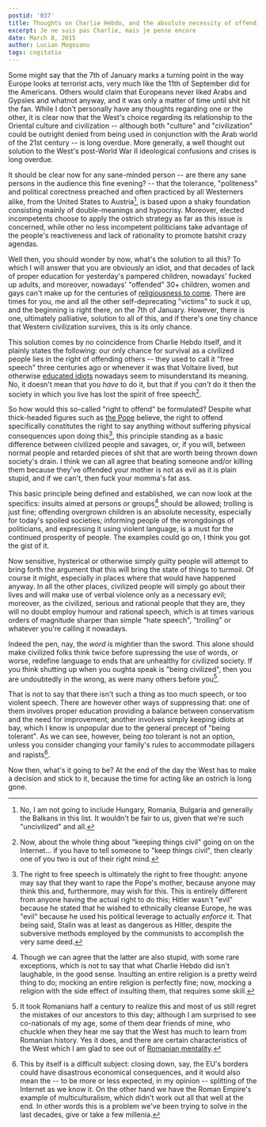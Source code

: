```yaml
---
postid: '037'
title: Thoughts on Charlie Hebdo, and the absolute necessity of offending people
excerpt: Je ne suis pas Charlie, mais je pense encore
date: March 8, 2015
author: Lucian Mogoșanu
tags: cogitatio
---
```


Some might say that the 7th of January marks a turning point in the way Europe
looks at terrorist acts, very much like the 11th of September did for the
Americans. Others would claim that Europeans never liked Arabs and Gypsies and
whatnot anyway, and it was only a matter of time until shit hit the fan. While
I don't personally have any thoughts regarding one or the other, it is clear
now that the West's choice regarding its relationship to the Oriental culture
and civilization -- although both "culture" and "civilization" could be
outright denied from being used in conjunction with the Arab world of the 21st
century -- is long overdue. More generally, a well thought out solution to the
West's post-World War II ideological confusions and crises is long overdue.

It should be clear now for any sane-minded person -- are there any sane persons
in the audience this fine evening? -- that the tolerance, "politeness" and
political corectness preached and often practiced by all Westerners alike, from
the United States to Austria[^1], is based upon a shaky foundation consisting
mainly of double-meanings and hypocrisy. Moreover, elected incompetents choose
to apply the ostrich strategy as far as this issue is concerned, while other no
less incompetent politicians take advantage of the people's reactiveness and
lack of rationality to promote batshit crazy agendas.

Well then, you should wonder by now, what's the solution to all this? To which
I will answer that you are obviously an idiot, and that decades of lack of
proper education for yesterday's pampered children, nowadays' fucked up adults,
and moreover, nowadays' "offended" 30+ children, women and gays can't make up
for the centuries of [religiousness to come][religiousness]. There are times
for you, me and all the other self-deprecating "victims" to suck it up, and the
beginning is right there, on the 7th of January. However, there is one,
ultimately palliative, solution to all of this, and if there's one tiny chance
that Western civilization survives, this is its only chance.

This solution comes by no coincidence from Charlie Hebdo itself, and it plainly
states the following: our only chance for survival as a civilized people lies
in the right of offending others -- they used to call it "free speech" three
centuries ago or whenever it was that Voltaire lived, but otherwise [educated
idiots][xkcd] nowadays seem to misunderstand its meaning. No, it doesn't mean
that you *have* to do it, but that if you *can't* do it then the society in
which you live has lost the spirit of free speech[^2].

So how would this so-called "right to offend" be formulated? Despite what
thick-headed figures such as [the Pope][francis] believe, the right to offend
specifically constitutes the right to say anything without suffering physical
consequences upon doing this[^3], this principle standing as a basic difference
between civilized people and savages, or, if you will, between normal people
and retarded pieces of shit that are worth being thrown down society's drain. I
think we can all agree that beating someone and/or killing them because they've
offended your mother is not as evil as it is plain stupid, and if we can't,
then fuck your momma's fat ass.

This basic principle being defined and established, we can now look at the
specifics: insults aimed at persons or groups[^4] should be allowed; trolling
is just fine; offending overgrown children is an absolute necessity, especially
for today's spoiled societies; informing people of the wrongdoings of
politicians, and expressing it using violent language, is a must for the
continued prosperity of people. The examples could go on, I think you got the
gist of it.

Now sensitive, hysterical or otherwise simply guilty people will attempt to
bring forth the argument that this will bring the state of things to turmoil.
Of course it might, especially in places where that would have happened
anyway. In all the other places, civilized people will simply go about their
lives and will make use of verbal violence only as a necessary evil; moreover,
as the civilized, serious and rational people that they are, they will no doubt
employ humour and rational speech, which is at times various orders of
magnitude sharper than simple "hate speech", "trolling" or whatever you're
calling it nowadays.

Indeed the pen, nay, the *word* is mightier than the sword. This alone should
make civilized folks think twice before supressing the use of words, or worse,
redefine language to ends that are unhealthy for civilized society. If you
think shutting up when you oughta speak is "being civilized", then you are
undoubtedly in the wrong, as were many others before you[^5].

That is not to say that there isn't such a thing as too much speech, or too
violent speech. There are however other ways of suppressing that: one of them
involves proper education providing a balance between conservatism and the need
for improvement; another involves simply keeping idiots at bay, which I know is
unpopular due to the general precept of "being tolerant". As we can see,
however, being *too* tolerant is not an option, unless you consider changing
your family's rules to accommodate pillagers and rapists[^6].

Now then, what's it going to be? At the end of the day the West has to make a
decision and stick to it, because the time for acting like an ostrich is long
gone.

[^1]: No, I am not going to include Hungary, Romania, Bulgaria and generally
the Balkans in this list. It wouldn't be fair to us, given that we're such
"uncivilized" and all.

[^2]: Now, about the whole thing about "keeping things civil" going on on the
Internet... if you have to tell someone to "keep things civil", then clearly
one of you two is out of their right mind.

[^3]: The right to free speech is ultimately the right to free thought: anyone
may say that they want to rape the Pope's mother, because anyone may think this
and, furthermore, may wish for this. This is entirely different from anyone
having the actual right to do this; Hitler wasn't "evil" because he stated that
he wished to ethnically cleanse Europe, he was "evil" because he used his
political leverage to actually *enforce* it. That being said, Stalin was at
least as dangerous as Hitler, despite the subversive methods employed by the
communists to accomplish the very same deed.

[^4]: Though we can agree that the latter are also stupid, with some rare
exceptions, which is not to say that what Charlie Hebdo did isn't laughable, in
the good sense. Insulting an entire religion is a pretty weird thing to do;
mocking an entire religion is perfectly fine; now, mocking a religion with the
side effect of insulting them, that requires some skill.

[^5]: It took Romanians half a century to realize this and most of us still
regret the mistakes of our ancestors to this day; although I am surprised to
see co-nationals of my age, some of them dear friends of mine, who chuckle when
they hear me say that the West has much to learn from Romanian history. Yes it
does, and there are certain characteristics of the West which I am glad to see
out of [Romanian mentality][mentality].

[^6]: This by itself is a difficult subject: closing down, say, the EU's
borders could have disastrous economical consequences, and it would also mean
the -- to be more or less expected, in my opinion -- splitting of the Internet
as we know it. On the other hand we have the Roman Empire's example of
multiculturalism, which didn't work out all that well at the end. In other
words this is a problem we've been trying to solve in the last decades, give or
take a few millenia.

[religiousness]: /posts/y01/034-the-transition-back-into-religiousness.html
[xkcd]: http://xkcd.com/1357/
[francis]: http://www.washingtonpost.com/news/world/wp/2015/01/15/pope-francis-on-charlie-hebdo-you-cannot-insult-the-faith-of-others/
[mentality]: /posts/y00/00f-a-change-of-mentality.html
